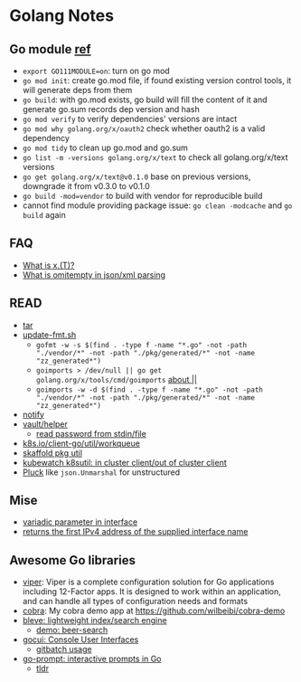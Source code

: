 # Golang Notes

## Go module [ref](https://tonybai.com/2018/11/19/some-changes-in-go-1-11/)
+ `export GO111MODULE=on`: turn on go mod
+ `go mod init`: create go.mod file, if found existing version control tools, it will generate deps from them
+ `go build`: with go.mod exists, go build will fill the content of it and generate go.sum records dep version and hash
+ `go mod verify` to verify dependencies' versions are intact
+ `go mod why golang.org/x/oauth2` check whether oauth2 is a valid dependency
+ `go mod tidy` to clean up go.mod and go.sum
+ `go list -m -versions golang.org/x/text` to check all golang.org/x/text versions
+ `go get golang.org/x/text@v0.1.0` base on previous versions, downgrade it from v0.3.0 to v0.1.0
+ `go build -mod=vendor` to build with vendor for reproducible build
+ cannot find module providing package issue: `go clean -modcache` and `go build` again

## FAQ
+ [What is x.(T)?](https://golang.org/ref/spec#Type_assertions)
+ [What is omitempty in json/xml parsing](https://www.socketloop.com/tutorials/golang-meaning-of-omitempty-in-struct-s-field-tag)

## READ
+ [tar](https://github.com/GoogleContainerTools/skaffold/blob/master/pkg/skaffold/util/tar.go)
+ [update-fmt.sh](https://github.com/heptio/ark/blob/master/hack/update-fmt.sh)
    - `gofmt -w -s $(find . -type f -name "*.go" -not -path "./vendor/*" -not -path "./pkg/generated/*" -not -name "zz_generated*")`
    - `goimports > /dev/null || go get golang.org/x/tools/cmd/goimports` [about ||](https://unix.stackexchange.com/a/24685/36211)
    - `goimports -w -d $(find . -type f -name "*.go" -not -path "./vendor/*" -not -path "./pkg/generated/*" -not -name "zz_generated*")`
+ [notify](https://github.com/oxequa/realize/blob/master/realize/notify.go)
+ [vault/helper](https://github.com/hashicorp/vault/tree/master/helper)
    + [read password from stdin/file](https://github.com/hashicorp/vault/blob/master/helper/password/password.go)
+ [k8s.io/client-go/util/workqueue](https://github.com/kubernetes/client-go/tree/master/util/workqueue)
+ [skaffold pkg util](https://github.com/GoogleContainerTools/skaffold/blob/master/pkg/skaffold/util/util.go)
+ [kubewatch k8sutil: in cluster client/out of cluster client](https://github.com/bitnami-labs/kubewatch/blob/master/pkg/utils/k8sutil.go#L18-L50)
+ [Pluck](https://github.com/pulumi/pulumi-kubernetes/blob/master/pkg/openapi/openapi.go#L121) like `json.Unmarshal` for unstructured
## Mise
+ [variadic parameter in interface](https://github.com/go-kit/kit/blob/master/metrics/metrics.go)
+ [returns the first IPv4 address of the supplied interface name](https://github.com/weaveworks/common/blob/master/network/interface.go#L9)

## Awesome Go libraries
+ [viper](https://github.com/spf13/viper): Viper is a complete configuration solution for Go applications including 12-Factor apps. It is designed to work within an application, and can handle all types of configuration needs and formats
+ [cobra](https://github.com/spf13/cobra): My cobra demo app at https://github.com/wilbeibi/cobra-demo
+ [bleve: lightweight index/search engine](https://github.com/blevesearch/bleve)
    + [demo: beer-search](https://github.com/blevesearch/beer-search)
+ [gocui: Console User Interfaces](https://github.com/jroimartin/gocui)
    + [gitbatch usage](https://github.com/isacikgoz/gitbatch)
+ [go-prompt: interactive prompts in Go](https://github.com/c-bata/go-prompt)
    + [tldr](https://github.com/isacikgoz/tldr)